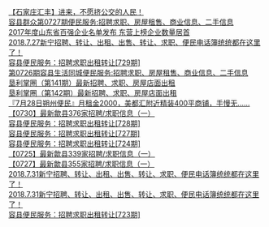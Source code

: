   
[【石家庄汇丰】进来，不愿挤公交的人民！](http://www.dianyue.me/archives/966/iyl6z4ekiirdks27/)  
[容县群众第0727期便民服务:招聘求职、房屋租售、商业信息、二手信息](http://www.dianyue.me/archives/519/b0tmfnrnlxrwupld/)  
[2017年度山东省百强企业名单发布 东营上榜企业数量居首](http://www.dianyue.me/archives/963/umksldzwac93r3k4/)  
[2018.7.27新宁招聘、转让、出租、出售、转让、求职、便民电话簿统统都在这里了！](http://www.dianyue.me/archives/497/tn7jwr7b4dfgpvyb/)  
[容县便民服务：招聘求职出租转让[729期]](http://www.dianyue.me/archives/594/imk6e0h0qhyl59oa/)  
[第0726期容县生活同城便民服务:招聘求职、房屋租售、商业信息、二手信息](http://www.dianyue.me/archives/325/jf7964ewgab0e7sk/)  
[垦利掌圈（第141期）最新招聘、求职、房屋店面出租](http://www.dianyue.me/archives/648/uqrd5nrrm9ogpc5a/)  
[垦利掌圈（第142期）最新招聘、求职、房屋店面出租](http://www.dianyue.me/archives/665/vshjo1vvck1f4e8p/)  
[『7月28日朔州便民』月租金2000，美都汇附近精装400平商铺，手慢无......](http://www.dianyue.me/archives/907/we3d5eynw8w50g01/)  
[【0730】最新歙县376家招聘/求职信息（一）](http://www.dianyue.me/archives/280/nluf76t44j17qbhl/)  
[容县便民服务：招聘求职出租转让[728期]](http://www.dianyue.me/archives/584/yvdgt8p8lzi9f2nt/)  
[容县便民服务：招聘求职出租转让[727期]](http://www.dianyue.me/archives/571/b7b51sq8j42fchc2/)  
[容县便民服务：招聘求职出租转让[724期]](http://www.dianyue.me/archives/507/t9o4k4ewnj2ozy2f/)  
[【0725】最新歙县339家招聘/求职信息（一）](http://www.dianyue.me/archives/247/no70nw13ao5nmv23/)  
[【0727】最新歙县355家招聘/求职信息（一）](http://www.dianyue.me/archives/251/eh3wf8hrc4usph26/)  
[2018.7.31新宁招聘、转让、出租、出售、转让、求职、便民电话簿统统都在这里了！](http://www.dianyue.me/archives/934/roenyol8lr3dm41p/)  
[2018.7.31新宁招聘、转让、出租、出售、转让、求职、便民电话簿统统都在这里了！](http://www.dianyue.me/archives/521/il9sk62og6zgf0vk/)  
[容县便民服务：招聘求职出租转让[723期]](http://www.dianyue.me/archives/490/1gwiovkorzw5osbw/)
